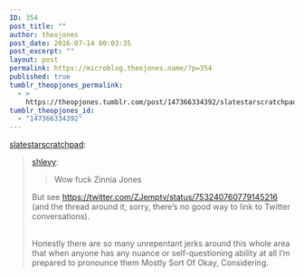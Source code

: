 ```yaml
---
ID: 354
post_title: ""
author: theojones
post_date: 2016-07-14 00:03:35
post_excerpt: ""
layout: post
permalink: https://microblog.theojones.name/?p=354
published: true
tumblr_theopjones_permalink:
  - >
    https://theopjones.tumblr.com/post/147366334392/slatestarscratchpad-shlevy-wow-fuck-zinnia
tumblr_theopjones_id:
  - "147366334392"
---
```

<p><a class="tumblr_blog" href="http://slatestarscratchpad.tumblr.com/post/147362862401">slatestarscratchpad</a>:</p>
<blockquote>
<p><a class="tumblr_blog" href="http://shlevy.tumblr.com/post/147285800195">shlevy</a>:</p>
<blockquote>
<p>Wow fuck Zinnia Jones</p>
</blockquote>
<p>But see <a href="https://twitter.com/ZJemptv/status/753240760779145216">https://twitter.com/ZJemptv/status/753240760779145216</a> (and the thread around it; sorry, there’s no good way to link to Twitter conversations).</p>
<p><br />Honestly there are so many unrepentant jerks around this whole area that when anyone has any nuance or self-questioning ability at all I’m prepared to pronounce them Mostly Sort Of Okay, Considering. <br /></p>
</blockquote>